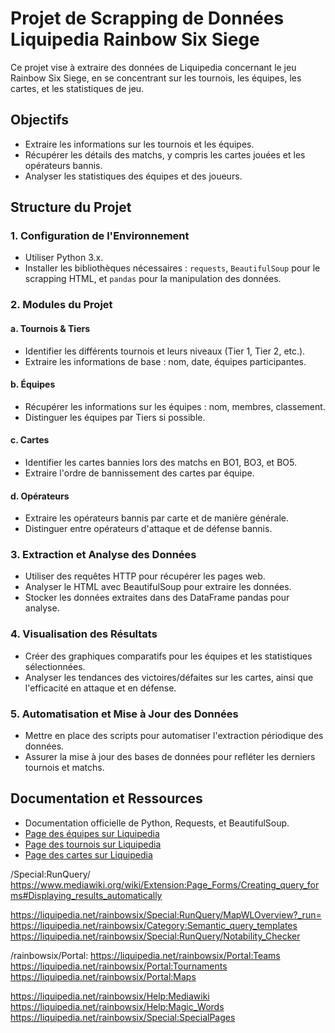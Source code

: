 # Projet de Scrapping de Données Liquipedia Rainbow Six Siege

Ce projet vise à extraire des données de Liquipedia concernant le jeu Rainbow Six Siege, en se concentrant sur les tournois, les équipes, les cartes, et les statistiques de jeu.

## Objectifs

- Extraire les informations sur les tournois et les équipes.
- Récupérer les détails des matchs, y compris les cartes jouées et les opérateurs bannis.
- Analyser les statistiques des équipes et des joueurs.

## Structure du Projet

### 1. Configuration de l'Environnement

- Utiliser Python 3.x.
- Installer les bibliothèques nécessaires : `requests`, `BeautifulSoup` pour le scrapping HTML, et `pandas` pour la manipulation des données.

### 2. Modules du Projet

#### a. Tournois & Tiers

- Identifier les différents tournois et leurs niveaux (Tier 1, Tier 2, etc.).
- Extraire les informations de base : nom, date, équipes participantes.

#### b. Équipes

- Récupérer les informations sur les équipes : nom, membres, classement.
- Distinguer les équipes par Tiers si possible.

#### c. Cartes

- Identifier les cartes bannies lors des matchs en BO1, BO3, et BO5.
- Extraire l'ordre de bannissement des cartes par équipe.

#### d. Opérateurs

- Extraire les opérateurs bannis par carte et de manière générale.
- Distinguer entre opérateurs d'attaque et de défense bannis.

### 3. Extraction et Analyse des Données

- Utiliser des requêtes HTTP pour récupérer les pages web.
- Analyser le HTML avec BeautifulSoup pour extraire les données.
- Stocker les données extraites dans des DataFrame pandas pour analyse.

### 4. Visualisation des Résultats

- Créer des graphiques comparatifs pour les équipes et les statistiques sélectionnées.
- Analyser les tendances des victoires/défaites sur les cartes, ainsi que l'efficacité en attaque et en défense.

### 5. Automatisation et Mise à Jour des Données

- Mettre en place des scripts pour automatiser l'extraction périodique des données.
- Assurer la mise à jour des bases de données pour refléter les derniers tournois et matchs.

## Documentation et Ressources

- Documentation officielle de Python, Requests, et BeautifulSoup.
- [Page des équipes sur Liquipedia](https://liquipedia.net/rainbowsix/Portal:Teams)
- [Page des tournois sur Liquipedia](https://liquipedia.net/rainbowsix/Portal:Tournaments)
- [Page des cartes sur Liquipedia](https://liquipedia.net/rainbowsix/Portal:Maps)


/Special:RunQuery/
https://www.mediawiki.org/wiki/Extension:Page_Forms/Creating_query_forms#Displaying_results_automatically

https://liquipedia.net/rainbowsix/Special:RunQuery/MapWLOverview?_run=
https://liquipedia.net/rainbowsix/Category:Semantic_query_templates
https://liquipedia.net/rainbowsix/Special:RunQuery/Notability_Checker


/rainbowsix/Portal:
https://liquipedia.net/rainbowsix/Portal:Teams
https://liquipedia.net/rainbowsix/Portal:Tournaments
https://liquipedia.net/rainbowsix/Portal:Maps


https://liquipedia.net/rainbowsix/Help:Mediawiki
https://liquipedia.net/rainbowsix/Help:Magic_Words
https://liquipedia.net/rainbowsix/Special:SpecialPages 
